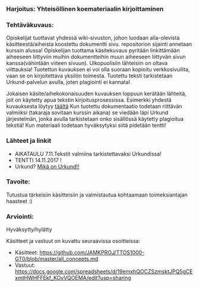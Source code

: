 ### Harjoitus:  Yhteisöllinen koemateriaalin kirjoittaminen

### Tehtäväkuvaus:

Opiskelijat tuottavat yhdessä wiki-sivuston, johon luodaan alla-olevista käsitteestä/aiheista koostettu dokumentti sivu. repositorion sijainti annetaan kurssin alussa! Opiskelijan tuottama käsitekuvaus pyritään linkittämään aiheeseen liittyviin muihin dokumentteihin muun aiheeseen liittyvän sivun kanssa(vähintään viiteen sivuun). Ulkopuolisiin lähteisiin on oltava viittauksia! Tuotettun kuvauksen ei voi olla suoraan kopioitu verkkosivuilita, vaan se on kirjoitettava yksilön toimesta. Tuotettu teksti tarkistetaan Urkund-palvelun avulla, joten plagiointi ei kannata! 

Jokaisen käsite/aihekokonaisuuden kuvauksen loppuun kerätään lähteitä, joit on käytetty apua tekstin kirjoitusprosessissa.
Esimerkki yhdestä kuvauksesta löytyy [täältä](https://github.com/JAMK-IT/TTOS1000-ohjelmistotuotanto/blob/master/GT0/kasitekuvaus-pohja.md)
Kun tuotettu dokumentaatio todetaan riittävän valmiiksi (takaraja sovitaan kurssin aikana) se viedään läpi Urkund järjestelmän, jonka avulla tarkistetaan onko sisällössä käytetty plagioitua tekstiä!
Kun materiaali todetaan hyväksytyksi siitä pidetään tentti!


### Lähteet ja linkit

* AIKATAULU 7.11.Tekstit valmiina tarkistettavaksi Urkundissa!
* TENTTI 14.11.2017 !
* Urkund? [Mikä on Urkund!!](http://www.urkund.com/en/)


### Tavoite:

Tutustua tärkeisiin käsitteisiin ja valmistautua kohtaamaan toimeksiantajan haasteet :)

### Arviointi:

Hyväksytty/hylätty


Käsitteet ja vastuut on kuvattu seuraavissa osoitteissa:

* Käsitteet: https://github.com/JAMKPROJ/TTOS1000-GT0/blob/master/all_concepts.md
* Vastuut: https://docs.google.com/spreadsheets/d/19emxhQOCZSzmsktJPQ5gCExmtHWHFFEkf_KOvVQOEMA/edit?usp=sharing



